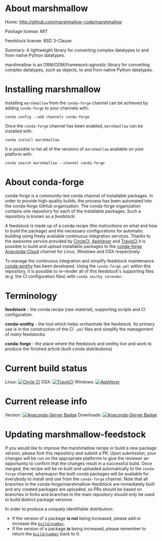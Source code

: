 About marshmallow
=================

Home: http://github.com/marshmallow-code/marshmallow

Package license: MIT

Feedstock license: BSD 3-Clause

Summary: A lightweight library for converting complex datatypes to and from native Python datatypes.

marshmallow is an ORM/ODM/framework-agnostic library for
converting complex datatypes, such as objects, to and from
native Python datatypes.


Installing marshmallow
======================

Installing `marshmallow` from the `conda-forge` channel can be achieved by adding `conda-forge` to your channels with:

```
conda config --add channels conda-forge
```

Once the `conda-forge` channel has been enabled, `marshmallow` can be installed with:

```
conda install marshmallow
```

It is possible to list all of the versions of `marshmallow` available on your platform with:

```
conda search marshmallow --channel conda-forge
```



About conda-forge
=================

conda-forge is a community-led conda channel of installable packages.
In order to provide high-quality builds, the process has been automated into the
conda-forge GitHub organization. The conda-forge organization contains one repository
for each of the installable packages. Such a repository is known as a *feedstock*.

A feedstock is made up of a conda recipe (the instructions on what and how to build
the package) and the necessary configurations for automatic building using freely
available continuous integration services. Thanks to the awesome service provided by
[CircleCI](https://circleci.com/), [AppVeyor](http://www.appveyor.com/)
and [TravisCI](https://travis-ci.org/) it is possible to build and upload installable
packages to the [conda-forge](https://anaconda.org/conda-forge)
[Anaconda-Cloud](http://docs.anaconda.org/) channel for Linux, Windows and OSX respectively.

To manage the continuous integration and simplify feedstock maintenance
[conda-smithy](http://github.com/conda-forge/conda-smithy) has been developed.
Using the ``conda-forge.yml`` within this repository, it is possible to re-render all of
this feedstock's supporting files (e.g. the CI configuration files) with ``conda smithy rerender``.


Terminology
===========

**feedstock** - the conda recipe (raw material), supporting scripts and CI configuration.

**conda-smithy** - the tool which helps orchestrate the feedstock.
                   Its primary use is in the construction of the CI ``.yml`` files
                   and simplify the management of *many* feedstocks.

**conda-forge** - the place where the feedstock and smithy live and work to
                  produce the finished article (built conda distributions)

Current build status
====================

Linux: [![Circle CI](https://circleci.com/gh/conda-forge/marshmallow-feedstock.svg?style=shield)](https://circleci.com/gh/conda-forge/marshmallow-feedstock)
OSX: [![TravisCI](https://travis-ci.org/conda-forge/marshmallow-feedstock.svg?branch=master)](https://travis-ci.org/conda-forge/marshmallow-feedstock)
Windows: [![AppVeyor](https://ci.appveyor.com/api/projects/status/github/conda-forge/marshmallow-feedstock?svg=True)](https://ci.appveyor.com/project/conda-forge/marshmallow-feedstock/branch/master)

Current release info
====================
Version: [![Anaconda-Server Badge](https://anaconda.org/conda-forge/marshmallow/badges/version.svg)](https://anaconda.org/conda-forge/marshmallow)
Downloads: [![Anaconda-Server Badge](https://anaconda.org/conda-forge/marshmallow/badges/downloads.svg)](https://anaconda.org/conda-forge/marshmallow)


Updating marshmallow-feedstock
==============================

If you would like to improve the marshmallow recipe or build a new
package version, please fork this repository and submit a PR. Upon submission,
your changes will be run on the appropriate platforms to give the reviewer an
opportunity to confirm that the changes result in a successful build. Once
merged, the recipe will be re-built and uploaded automatically to the
`conda-forge` channel, whereupon the built conda packages will be available for
everybody to install and use from the `conda-forge` channel.
Note that all branches in the conda-forge/marshmallow-feedstock are
immediately built and any created packages are uploaded, so PRs should be based
on branches in forks and branches in the main repository should only be used to
build distinct package versions.

In order to produce a uniquely identifiable distribution:
 * If the version of a package **is not** being increased, please add or increase
   the [``build/number``](http://conda.pydata.org/docs/building/meta-yaml.html#build-number-and-string).
 * If the version of a package **is** being increased, please remember to return
   the [``build/number``](http://conda.pydata.org/docs/building/meta-yaml.html#build-number-and-string)
   back to 0.
